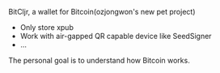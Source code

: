 BitCljr, a wallet for Bitcoin(ozjongwon's new pet project)

- Only store xpub
- Work with air-gapped QR capable device like SeedSigner
- ...

The personal goal is to understand how Bitcoin works.

